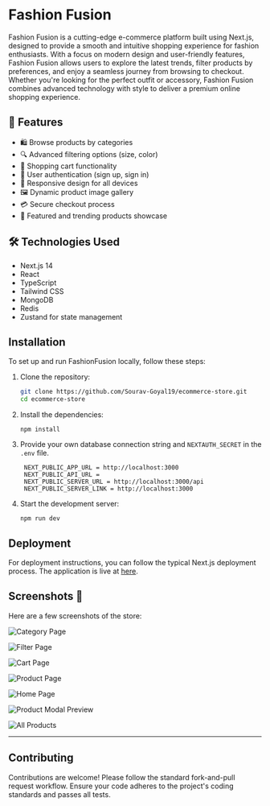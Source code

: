 # Fashion Fusion

Fashion Fusion is a cutting-edge e-commerce platform built using Next.js, designed to provide a smooth and intuitive shopping experience for fashion enthusiasts. With a focus on modern design and user-friendly features, Fashion Fusion allows users to explore the latest trends, filter products by preferences, and enjoy a seamless journey from browsing to checkout. Whether you're looking for the perfect outfit or accessory, Fashion Fusion combines advanced technology with style to deliver a premium online shopping experience.


## 🚀 Features

- 🛍️ Browse products by categories
- 🔍 Advanced filtering options (size, color)
- 🛒 Shopping cart functionality
- 👤 User authentication (sign up, sign in)
- 📱 Responsive design for all devices
- 🖼️ Dynamic product image gallery
- 💳 Secure checkout process
- 🌟 Featured and trending products showcase

## 🛠️ Technologies Used

- Next.js 14
- React
- TypeScript
- Tailwind CSS
- MongoDB
- Redis
- Zustand for state management

## Installation

To set up and run FashionFusion locally, follow these steps:

1. Clone the repository:

   ```bash
   git clone https://github.com/Sourav-Goyal19/ecommerce-store.git
   cd ecommerce-store
   ```

2. Install the dependencies:

   ```
   npm install
   ```

3. Provide your own database connection string and `NEXTAUTH_SECRET` in the `.env` file.

   ```env
    NEXT_PUBLIC_APP_URL = http://localhost:3000
    NEXT_PUBLIC_API_URL =
    NEXT_PUBLIC_SERVER_URL = http://localhost:3000/api
    NEXT_PUBLIC_SERVER_LINK = http://localhost:3000
   ```

4. Start the development server:
   ```
   npm run dev
   ```

## Deployment

For deployment instructions, you can follow the typical Next.js deployment process. The application is live at [here](https://main.d1y11djmj7gyne.amplifyapp.com).

## Screenshots 📸

Here are a few screenshots of the store:

![Category Page](https://res.cloudinary.com/dvovo1lfg/image/upload/v1726579187/store/sx8f8z6txfsbhaivhaqp.png)

![Filter Page](https://res.cloudinary.com/dvovo1lfg/image/upload/v1726579186/store/qxavzkdnszpgdq1bor82.png)

![Cart Page](https://res.cloudinary.com/dvovo1lfg/image/upload/v1726579186/store/xpxyu6n0genzxhqptlh8.png)

![Product Page](https://res.cloudinary.com/dvovo1lfg/image/upload/v1726579186/store/iswrm1umcxfsffdfulka.png)

![Home Page](https://res.cloudinary.com/dvovo1lfg/image/upload/v1726579186/store/bjr7gkla1lbzna58ild7.png)

![Product Modal Preview](https://res.cloudinary.com/dvovo1lfg/image/upload/v1726579185/store/c0ghgpkbyarfax57l8st.png)

![All Products](https://res.cloudinary.com/dvovo1lfg/image/upload/v1726579185/store/qnj2bjp6zvjrttsgzzhp.png)

---

## Contributing

Contributions are welcome! Please follow the standard fork-and-pull request workflow. Ensure your code adheres to the project's coding standards and passes all tests.
